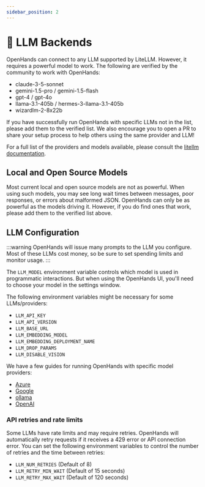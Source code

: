 ```yaml
---
sidebar_position: 2
---
```


# 🤖 LLM Backends

OpenHands can connect to any LLM supported by LiteLLM. However, it requires a powerful model to work.
The following are verified by the community to work with OpenHands:

* claude-3-5-sonnet
* gemini-1.5-pro / gemini-1.5-flash
* gpt-4 / gpt-4o
* llama-3.1-405b / hermes-3-llama-3.1-405b
* wizardlm-2-8x22b

If you have successfully run OpenHands with specific LLMs not in the list, please add them to the verified list. We
also encourage you to open a PR to share your setup process to help others using the same provider and LLM!

For a full list of the providers and models available, please consult the
[litellm documentation](https://docs.litellm.ai/docs/providers).

## Local and Open Source Models

Most current local and open source models are not as powerful. When using such models, you may see long
wait times between messages, poor responses, or errors about malformed JSON. OpenHands can only be as powerful as the
models driving it. However, if you do find ones that work, please add them to the verified list above.

## LLM Configuration

:::warning
OpenHands will issue many prompts to the LLM you configure. Most of these LLMs cost money, so be sure to set spending
limits and monitor usage.
:::

The `LLM_MODEL` environment variable controls which model is used in programmatic interactions.
But when using the OpenHands UI, you'll need to choose your model in the settings window.

The following environment variables might be necessary for some LLMs/providers:

* `LLM_API_KEY`
* `LLM_API_VERSION`
* `LLM_BASE_URL`
* `LLM_EMBEDDING_MODEL`
* `LLM_EMBEDDING_DEPLOYMENT_NAME`
* `LLM_DROP_PARAMS`
* `LLM_DISABLE_VISION`

We have a few guides for running OpenHands with specific model providers:

* [Azure](llms/azure-llms)
* [Google](llms/google-llms)
* [ollama](llms/local-llms)
* [OpenAI](llms/openai-llms)

### API retries and rate limits

Some LLMs have rate limits and may require retries. OpenHands will automatically retry requests if it receives a 429 error or API connection error.
You can set the following environment variables to control the number of retries and the time between retries:

* `LLM_NUM_RETRIES` (Default of 8)
* `LLM_RETRY_MIN_WAIT` (Default of 15 seconds)
* `LLM_RETRY_MAX_WAIT` (Default of 120 seconds)
